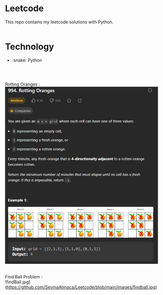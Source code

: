 # Leetcode
This repo contains my leetcode solutions with Python.
<br><br>
<h1>Technology</h1>
<ul>
<li> :snake: Python </li>
</ul>

<br><br>

Rotting Oranges : <br>
![rotting_oranges.jpg](https://github.com/SeymaAtmaca/Leetcode/blob/main/images/rotting%20oranges.jpg) <br><br>


Find Ball Problem : <br>
!findBall.jpg](https://github.com/SeymaAtmaca/Leetcode/blob/main/images/findball.jpg)
